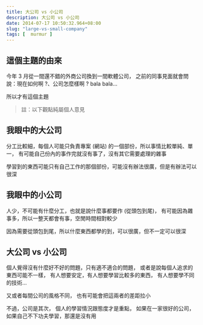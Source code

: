 ```yaml
---
title: 大公司 vs 小公司
description: 大公司 vs 小公司
date: 2014-07-17 10:50:32.964+08:00
slug: "large-vs-small-company"
tags: [  murmur ]
---
```


## 這個主題的由來

今年 3 月從一間還不錯的外商公司換到一間軟體公司，
之前的同事見面就會問說：現在如何啊 ?、公司怎麼樣啊 ? bala bala...

所以才有這個主題

> 註：以下觀點純屬個人意見

## 我眼中的大公司

分工比較細，每個人可能只負責專案 (網站) 的一個部份，所以事情比較單純、單一，
有可能自己份內的事作完就沒有事了，沒有其它需要處理的雜事

學習到的東西可能只有自己工作的那個部份，可能沒有辦法很廣，但是有辦法可以很深

## 我眼中的小公司

人少，不可能有什麼分工，也就是說什麼事都要作 (從頭包到尾)，
有可能因為雜事多，所以一整天都會有事，空閒時間相對較少

因為需要從頭包到尾，所以什麼東西都學的到，可以很廣，但不一定可以很深

## 大公司 vs 小公司

個人覺得沒有什麼好不好的問題，只有適不適合的問題，
或者是說每個人追求的東西可能不一樣，
有人想要安定，有人想要學習比較多的東西，
有人想要學不同的技術...

又或者每間公司的風格不同，
也有可能會把這兩者的差距拉小

不過，公司是其次，
個人的學習情況跟態度才是重點，
如果在一家很好的公司，如果自己不下功夫學習，那還是沒有用
